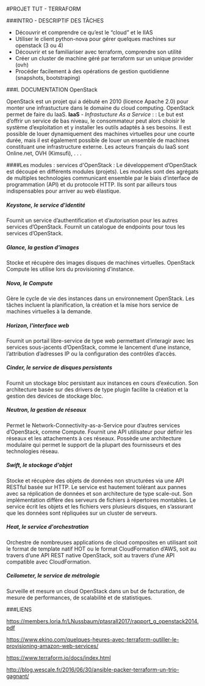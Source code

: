 #PROJET TUT - TERRAFORM 

###INTRO - DESCRIPTIF DES TÂCHES 
- Découvrir et comprendre ce qu’est le “cloud” et le IIAS
- Utiliser le client python-nova pour gérer quelques machines sur openstack (3 ou 4)
- Découvrir et se familiariser avec terraform, comprendre son utilité
- Créer un cluster de machine géré par terraform sur un unique provider (ovh)
- Procéder facilement à des opérations de gestion quotidienne (snapshots, bootstraping)

###I. DOCUMENTATION OpenStack

OpenStack est un projet qui a débuté en 2010 (licence Apache 2.0) pour monter une infrastucture dans le domaine du cloud computing.
OpenStack permet de faire du IaaS.
**IaaS** - *Infrastucture As a Service* : : Le but est d’offrir un service de bas niveau, le consommateur peut alors choisir le système d’exploitation et y installer les outils adaptés à ses besoins. Il est possible de louer dynamiquement des machines virtuelles pour une courte durée, mais il est également possible de louer un ensemble de machines constituant une infrastructure externe. Les acteurs français du IaaS sont Online.net, OVH (Kimsufi), . . .

####Les modules : services d'OpenStack :
Le développement d’OpenStack est découpé en différents modules (projets). 
Les modules sont des agrégats de multiples technologies communicant
ensemble par le biais d’interface de programmation (API) et du protocole HTTP. Ils sont par ailleurs tous indispensables pour arriver au web élastique.

##### Keystone, le service d'identité

 	

Fournit un service d’authentification et d’autorisation pour les autres services d’OpenStack. Fournit un catalogue de endpoints pour tous les services d’OpenStack.



##### Glance, la gestion d'images

Stocke et récupère des images disques de machines virtuelles. OpenStack Compute les utilise lors du provisioning d’instance.



##### Nova, le Compute

Gère le cycle de vie des instances dans un environnement OpenStack. Les tâches incluent la planification, la création et la mise hors service de machines virtuelles à la demande.



##### Horizon, l'interface web

Fournit un portail libre-service de type web permettant d’interagir avec les services sous-jacents d’OpenStack, comme le lancement d’une instance, l’attribution d’adresses IP ou la configuration des contrôles d’accès.


##### Cinder, le service de disques persistants

Fournit un stockage bloc persistant aux instances en cours d’exécution. Son architecture basée sur des drivers de type plugin facilite la création et la gestion des devices de stockage bloc.

##### Neutron, la gestion de réseaux


Permet le Network-Connectivity-as-a-Service pour d’autres services d’OpenStack, comme Compute. Fournit une API utilisateur pour définir les réseaux et les attachements à ces réseaux. Possède une architecture modulaire qui permet le support de la plupart des fournisseurs et des technologies réseau.

##### Swift, le stockage d'objet

Stocke et récupère des objets de données non structurées via une API RESTful basée sur HTTP. Le service est hautement tolérant aux pannes avec sa réplication de données et son architecture de type scale-out. Son implémentation diffère des serveurs de fichiers à répertoires montables. Le service écrit les objets et les fichiers vers plusieurs disques, en s’assurant que les données sont répliquées sur un cluster de serveurs.

##### Heat, le service d'orchestration	

Orchestre de nombreuses applications de cloud composites en utilisant soit le format de template natif HOT ou le format CloudFormation d’AWS, soit au travers d’une API REST native OpenStack, soit au travers d’une API compatible avec CloudFormation.

##### Ceilometer, le service de métrologie	

Surveille et mesure un cloud OpenStack dans un but de facturation, de mesure de performances, de scalabilité et de statistiques.


###LIENS 

https://members.loria.fr/LNussbaum/ptasrall2017/rapport_g_openstack2014.pdf

https://www.ekino.com/quelques-heures-avec-terraform-outiller-le-provisioning-amazon-web-services/

https://www.terraform.io/docs/index.html

http://blog.wescale.fr/2016/06/30/ansible-packer-terraform-un-trio-gagnant/